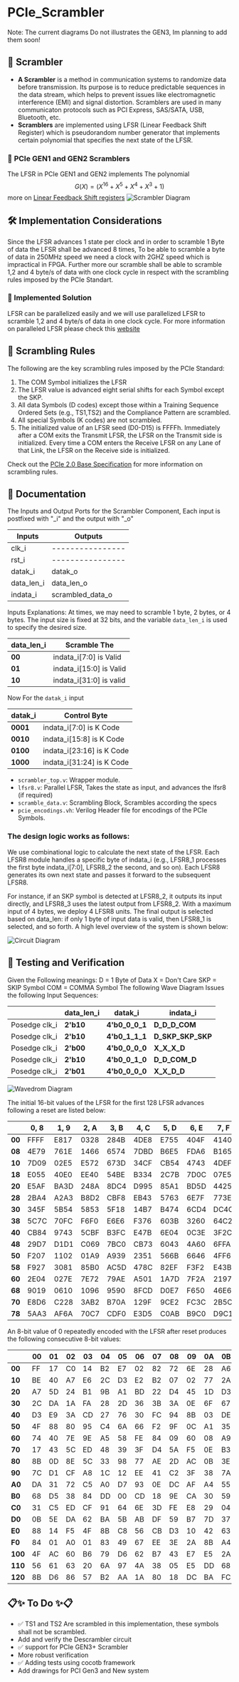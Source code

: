 # PCIe_Scrambler
Note: The current diagrams Do not illustrates the GEN3, Im planning to add them soon!
## 🔄 **Scrambler**
- **A Scrambler** is a method in communication systems to randomize data before transmission. Its purpose is to reduce predictable sequences in the data stream, which helps to prevent issues like electromagnetic interference (EMI) and signal distortion. Scramblers are used in many communicaton protocols such as PCI Express, SAS/SATA, USB, Bluetooth, etc. 
- **Scramblers** are implemented using LFSR (Linear Feedback Shift Register) which is pseudorandom number generator that implements certain polynomial that specifies the next state of the LFSR.

### 🔢 **PCIe GEN1 and GEN2 Scramblers**
The LFSR in PCIe GEN1 and GEN2  implements  The polynomial $$G(X) = (X^{16} + X^{5} + X^{4} + X^{3} + 1 )$$ more on [Linear Feedback Shift registers](https://www.youtube.com/watch?v=Ks1pw1X22y4&t)
![Scrambler Diagram](https://github.com/baselkelziye/PCIe_Scrambler/blob/main/images/scrambler_diagram.png?raw=true)

## 🛠️ Implementation Considerations
Since the LFSR advances 1 state per clock and in order to scramble 1 Byte of data the LFSR shall be advanced 8 times, To be able to scramble a byte of data in 250MHz speed we need a clock with 2GHZ speed which is impractical in FPGA. Further more our scramble shall be able to scramble 1,2 and 4 byte/s of data with one clock cycle in respect with the scrambling rules imposed by the PCIe Standart.
### 🔧 Implemented Solution
LFSR can be parallelized easily and we will use parallelized LFSR to scramble 1,2 and 4 byte/s of data in one clock cycle. For more information on paralleled LFSR please check this [website](http://outputlogic.com/?page_id=205) 

## 📜 Scrambling Rules

The following are the key scrambling rules imposed by the PCIe Standard:

1. The COM Symbol initializes the LFSR
2. The LFSR value is advanced eight serial shifts for each Symbol except the SKP. 
3. All data Symbols (D codes) except those within a Training Sequence Ordered Sets (e.g., TS1,TS2) and the Compliance Pattern are scrambled.
4. All special Symbols (K codes) are not scrambled. 
5. The initialized value of an LFSR seed (D0-D15) is FFFFh. Immediately after a COM exits the
Transmit LFSR, the LFSR on the Transmit side is initialized. Every time a COM enters the
Receive LFSR on any Lane of that Link, the LFSR on the Receive side is initialized.

Check out the [PCIe 2.0 Base Specification](https://community.intel.com/cipcp26785/attachments/cipcp26785/fpga-intellectual-property/8220/1/PCI_Express_Base_Specification_v20.pdf) for more information on scrambling rules.
## 📜  Documentation 
The Inputs and Output Ports for the Scrambler Component, Each input is postfixed with "_i" and the output with "_o"

| Inputs | Outputs|
|--------|--------|
|clk_i| ----------------|
|rst_i| ----------------|
|datak_i| datak_o  |
|data_len_i| data_len_o|
|indata_i| scrambled_data_o|

Inputs Explanations:
At times, we may need to scramble 1 byte, 2 bytes, or 4 bytes. The input size is fixed at 32 bits, and the variable `data_len_i` is used to specify the desired size.

| data_len_i | Scramble The|
|------------|----------------------|
|**00**     | indata_i[7:0] is Valid|
|**01**     | indata_i[15:0] is Valid|
|**10**     | indata_i[31:0] is valid|

Now For the `datak_i` input

|datak_i | Control Byte|
|--------|-------------|
|**0001**| indata_i[7:0] is K Code|
|**0010**| indata_i[15:8] is K Code|
|**0100**| indata_i[23:16] is K Code|
|**1000**| indata_i[31:24] is K Code|
- `scrambler_top.v`: Wrapper module.
- `lfsr8.v`: Parallel LFSR, Takes the state as input, and advances the lfsr8 (if required)
- `scramble_data.v`: Scrambling Block, Scrambles according the specs
- `pcie_encodings.vh`: Verilog Header file for encodings of the PCIe Symbols.

### The design logic works as follows:

We use combinational logic to calculate the next state of the LFSR. Each LFSR8 module handles a specific byte of indata_i (e.g., LFSR8_1 processes the first byte indata_i[7:0], LFSR8_2 the second, and so on). Each LFSR8 generates its own next state and passes it forward to the subsequent LFSR8.

For instance, if an SKP symbol is detected at LFSR8_2, it outputs its input directly, and LFSR8_3 uses the latest output from LFSR8_2. With a maximum input of 4 bytes, we deploy 4 LFSR8 units. The final output is selected based on data_len: if only 1 byte of input data is valid, then LFSR8_1 is selected, and so forth.
A high level overview of the system is shown below:

![Circuit Diagram](https://github.com/baselkelziye/PCIe_Scrambler/blob/main/images/scrambler_high_level.png)
## 🧪 Testing and Verification
Given the Following meanings:
D =  1 Byte of Data
X = Don't Care
SKP = SKIP Symbol
COM = COMMA Symbol
The following Wave Diagram Issues the following Input Sequences:

|   | data_len_i| datak_i| indata_i|
|---|-----------|--------|---------|
|Posedge clk_i|  **2'b10**   | **4'b0_0_0_1**| **D_D_D_COM**|
|Posedge clk_i|  **2'b10**   | **4'b0_1_1_1**| **D_SKP_SKP_SKP**|
|Posedge clk_i|  **2'b00**   | **4'b0_0_0_0**| **X_X_X_D**|
|Posedge clk_i|  **2'b10**   | **4'b0_0_1_0**| **D_D_COM_D**|
|Posedge clk_i|  **2'b01**   | **4'b0_0_0_0**| **X_X_D_D**|

![Wavedrom Diagram](https://github.com/baselkelziye/PCIe_Scrambler/blob/main/images/wavedrom.png)

The initial 16-bit values of the LFSR for the first 128 LFSR advances following a reset are listed
below: 

|         | 0, 8  | 1, 9  | 2, A  | 3, B  |  4, C | 5, D  | 6, E  | 7, F |     
|---------|-------|-------|-------|-------|-------|-------|-------|-------
| **00**  | FFFF  | E817  | 0328  | 284B  | 4DE8  | E755  | 404F  | 4140  |
| **08**  | 4E79  | 761E  | 1466  | 6574  | 7DBD  | B6E5  | FDA6  | B165  |
| **10**  | 7D09  | 02E5  | E572  | 673D  | 34CF  | CB54  | 4743  | 4DEF  |
| **18**  | E055  | 40E0  | EE40  | 54BE  | B334  | 2C7B  | 7D0C  | 07E5  |
| **20**  | E5AF  | BA3D  | 248A  | 8DC4  | D995  | 85A1  | BD5D  | 4425  |
| **28**  | 2BA4  | A2A3  | B8D2  | CBF8  | EB43  | 5763  | 6E7F  | 773E  |
| **30**  | 345F  | 5B54  | 5853  | 5F18  | 14B7  | B474  | 6CD4  | DC4C  |
| **38**  | 5C7C  | 70FC  | F6F0  | E6E6  | F376  | 603B  | 3260  | 64C2  | 
| **40**  | CB84  | 9743  | 5CBF  | B3FC  | E47B  | 6E04  | 0C3E  | 3F2C  |
| **48**  | 29D7  | D1D1  | C069  | 7BC0  | CB73  | 6043  | 4A60  | 6FFA  |
| **50**  | F207  | 1102  | 01A9  | A939  | 2351  | 566B  | 6646  | 4FF6  |
| **58**  | F927  | 3081  | 85B0  | AC5D  | 478C  | 82EF  | F3F2  | E43B  |
| **60**  | 2E04  | 027E  | 7E72  | 79AE  | A501  | 1A7D  | 7F2A  | 2197  |
| **68**  | 9019  | 0610  | 1096  | 9590  | 8FCD  | D0E7  | F650  | 46E6  |
| **70**  | E8D6  | C228  | 3AB2  | B70A  | 129F  | 9CE2  | FC3C  | 2B5C  |
| **78**  | 5AA3  | AF6A  | 70C7  | CDF0  | E3D5  | C0AB  | B9C0  | D9C1  |

An 8-bit value of 0 repeatedly encoded with the LFSR after reset produces the following consecutive
8-bit values: 

|         |   00  |   01  |   02  |   03  |   04  |   05  |   06  |   07  |   08  |   09  |   0A  |   0B  |   0C  |   0D  |   0E  |   0F  |
|---------|-------|-------|-------|-------|-------|-------|-------|-------|-------|-------|-------|-------|-------|-------|-------|-------|
| **00**  | FF    | 17    | C0    | 14    | B2    | E7    | 02    | 82    | 72    | 6E    | 28    | A6    | BE    | 6D    | BF    | 8D    |
| **10**  | BE    | 40    | A7    | E6    | 2C    | D3    | E2    | B2    | 07    | 02    | 77    | 2A    | CD    | 34    | BE    | E0    |
| **20**  | A7    | 5D    | 24    | B1    | 9B    | A1    | BD    | 22    | D4    | 45    | 1D    | D3    | D7    | EA    | 76    | EE    |
| **30**  | 2C    | DA    | 1A    | FA    | 28    | 2D    | 36    | 3B    | 3A    | 0E    | 6F    | 67    | CF    | 06    | 4C    | 26    |
| **40**  | D3    | E9    | 3A    | CD    | 27    | 76    | 30    | FC    | 94    | 8B    | 03    | DE    | D3    | 06    | 52    | F6    |
| **50**  | 4F    | 88    | 80    | 95    | C4    | 6A    | 66    | F2    | 9F    | 0C    | A1    | 35    | E2    | 41    | CF    | 27    |
| **60**  | 74    | 40    | 7E    | 9E    | A5    | 58    | FE    | 84    | 09    | 60    | 08    | A9    | F1    | 0B    | 6F    | 62    |
| **70**  | 17    | 43    | 5C    | ED    | 48    | 39    | 3F    | D4    | 5A    | F5    | 0E    | B3    | C7    | 03    | 9D    | 9B    |
| **80**  | 8B    | 0D    | 8E    | 5C    | 33    | 98    | 77    | AE    | 2D    | AC    | 0B    | 3E    | DA    | 0B    | 42    | 7A    |
| **90**  | 7C    | D1    | CF    | A8    | 1C    | 12    | EE    | 41    | C2    | 3F    | 38    | 7A    | 0D    | 69    | F4    | 01    |
| **A0**  | DA    | 31    | 72    | C5    | A0    | D7    | 93    | 0E    | DC    | AF    | A4    | 55    | E7    | F0    | 72    | 16    |
| **B0**  | 68    | D5    | 38    | 84    | DD    | 00    | CD    | 18    | 9E    | CA    | 30    | 59    | 4C    | 75    | 1B    | 77    |
| **C0**  | 31    | C5    | ED    | CF    | 91    | 64    | 6E    | 3D    | FE    | E8    | 29    | 04    | CF    | 6C    | FC    | C4    |
| **D0**  | 0B    | 5E    | DA    | 62    | BA    | 5B    | AB    | DF    | 59    | B7    | 7D    | 37    | 5E    | E3    | 1A    | C6    |
| **E0**  | 88    | 14    | F5    | 4F    | 8B    | C8    | 56    | CB    | D3    | 10    | 42    | 63    | 04    | 8A    | B4    | F7    |
| **F0**  | 84    | 01    | A0    | 01    | 83    | 49    | 67    | EE    | 3E    | 2A    | 8B    | A4    | 76    | AF    | 14    | D5    |
| **100** | 4F    | AC    | 60    | B6    | 79    | D6    | 62    | B7    | 43    | E7    | E5    | 2A    | 40    | 2C    | 6E    | 7A    |
| **110** | 56    | 61    | 63    | 20    | 6A    | 97    | 4A    | 38    | 05    | E5    | DD    | 68    | 0D    | 78    | 4C    | 53    |
| **120** | 8B    | D6    | 86    | 57    | B2    | AA    | 1A    | 80    | 18    | DC    | BA    | FC    | 03    | A3    | 4B    | 30    |

## 📋✨ To Do ✨📋
- ✅ TS1 and TS2 Are scrambled in this implementation, these symbols shall not be scrambled.
- Add and verify the Descrambler circuit
- ✅ support for PCIe GEN3+ Scrambler 
- More robust verification
- ✅ Adding tests using cocotb framework
- Add drawings for PCI Gen3 and New system